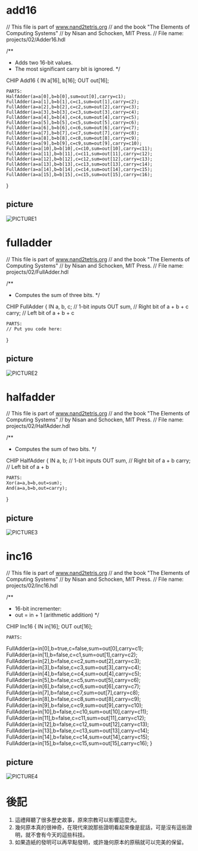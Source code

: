 # add16

// This file is part of www.nand2tetris.org
// and the book "The Elements of Computing Systems"
// by Nisan and Schocken, MIT Press.
// File name: projects/02/Adder16.hdl

/**
 * Adds two 16-bit values.
 * The most significant carry bit is ignored.
 */

CHIP Add16 {
    IN a[16], b[16];
    OUT out[16];

    PARTS:
	HalfAdder(a=a[0],b=b[0],sum=out[0],carry=c1);
	FullAdder(a=a[1],b=b[1],c=c1,sum=out[1],carry=c2);
	FullAdder(a=a[2],b=b[2],c=c2,sum=out[2],carry=c3);
	FullAdder(a=a[3],b=b[3],c=c3,sum=out[3],carry=c4);
    FullAdder(a=a[4],b=b[4],c=c4,sum=out[4],carry=c5);
    FullAdder(a=a[5],b=b[5],c=c5,sum=out[5],carry=c6);
    FullAdder(a=a[6],b=b[6],c=c6,sum=out[6],carry=c7);
    FullAdder(a=a[7],b=b[7],c=c7,sum=out[7],carry=c8);
    FullAdder(a=a[8],b=b[8],c=c8,sum=out[8],carry=c9);
    FullAdder(a=a[9],b=b[9],c=c9,sum=out[9],carry=c10);
    FullAdder(a=a[10],b=b[10],c=c10,sum=out[10],carry=c11);
    FullAdder(a=a[11],b=b[11],c=c11,sum=out[11],carry=c12);
    FullAdder(a=a[12],b=b[12],c=c12,sum=out[12],carry=c13);
    FullAdder(a=a[13],b=b[13],c=c13,sum=out[13],carry=c14);
    FullAdder(a=a[14],b=b[14],c=c14,sum=out[14],carry=c15);
    FullAdder(a=a[15],b=b[15],c=c15,sum=out[15],carry=c16);
}
## picture
![PICTURE1](https://github.com/eggwu96007/co109a/blob/master/homework/1008/picture/add16.jpg)

# fulladder

// This file is part of www.nand2tetris.org
// and the book "The Elements of Computing Systems"
// by Nisan and Schocken, MIT Press.
// File name: projects/02/FullAdder.hdl

/**
 * Computes the sum of three bits.
 */

CHIP FullAdder {
    IN a, b, c;  // 1-bit inputs
    OUT sum,     // Right bit of a + b + c
        carry;   // Left bit of a + b + c

    PARTS:
    // Put you code here:
}
## picture
![PICTURE2](https://github.com/eggwu96007/co109a/blob/master/homework/1008/picture/fulladder.jpg)


# halfadder
// This file is part of www.nand2tetris.org
// and the book "The Elements of Computing Systems"
// by Nisan and Schocken, MIT Press.
// File name: projects/02/HalfAdder.hdl

/**
 * Computes the sum of two bits.
 */

CHIP HalfAdder {
    IN a, b;    // 1-bit inputs
    OUT sum,    // Right bit of a + b 
        carry;  // Left bit of a + b

    PARTS:
    Xor(a=a,b=b,out=sum);
	And(a=a,b=b,out=carry);
}

## picture
![PICTURE3](https://github.com/eggwu96007/co109a/blob/master/homework/1008/picture/halfadder.jpg)




# inc16

// This file is part of www.nand2tetris.org
// and the book "The Elements of Computing Systems"
// by Nisan and Schocken, MIT Press.
// File name: projects/02/Inc16.hdl

/**
 * 16-bit incrementer:
 * out = in + 1 (arithmetic addition)
 */

CHIP Inc16 {
    IN in[16];
    OUT out[16];

    PARTS:
   FullAdder(a=in[0],b=true,c=false,sum=out[0],carry=c1); 
   FullAdder(a=in[1],b=false,c=c1,sum=out[1],carry=c2);
   FullAdder(a=in[2],b=false,c=c2,sum=out[2],carry=c3);
   FullAdder(a=in[3],b=false,c=c3,sum=out[3],carry=c4);
   FullAdder(a=in[4],b=false,c=c4,sum=out[4],carry=c5);
   FullAdder(a=in[5],b=false,c=c5,sum=out[5],carry=c6);
   FullAdder(a=in[6],b=false,c=c6,sum=out[6],carry=c7);
   FullAdder(a=in[7],b=false,c=c7,sum=out[7],carry=c8);
   FullAdder(a=in[8],b=false,c=c8,sum=out[8],carry=c9);
   FullAdder(a=in[9],b=false,c=c9,sum=out[9],carry=c10);
   FullAdder(a=in[10],b=false,c=c10,sum=out[10],carry=c11);
   FullAdder(a=in[11],b=false,c=c11,sum=out[11],carry=c12);
   FullAdder(a=in[12],b=false,c=c12,sum=out[12],carry=c13);
   FullAdder(a=in[13],b=false,c=c13,sum=out[13],carry=c14);
   FullAdder(a=in[14],b=false,c=c14,sum=out[14],carry=c15);
   FullAdder(a=in[15],b=false,c=c15,sum=out[15],carry=c16);
}

## picture
![PICTURE4](https://github.com/eggwu96007/co109a/blob/master/homework/1008/picture/inc16.jpg)


# 後記
1. 這禮拜聽了很多歷史故事，原來宗教可以影響這麼大。
2. 幾何原本真的很神奇，在現代來說那些證明看起來像是屁話，可是沒有這些證明，就不會有今天的這些科技。
3. 如果造紙的發明可以再早點發明，或許幾何原本的原稿就可以完美的保留。


